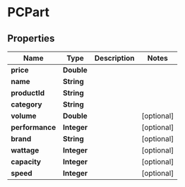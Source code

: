 

# PCPart

## Properties

Name | Type | Description | Notes
------------ | ------------- | ------------- | -------------
**price** | **Double** |  | 
**name** | **String** |  | 
**productId** | **String** |  | 
**category** | **String** |  | 
**volume** | **Double** |  |  [optional]
**performance** | **Integer** |  |  [optional]
**brand** | **String** |  |  [optional]
**wattage** | **Integer** |  |  [optional]
**capacity** | **Integer** |  |  [optional]
**speed** | **Integer** |  |  [optional]



